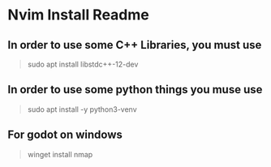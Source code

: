 # Nvim Install Readme

## In order to use some C++ Libraries, you must use
>
> sudo apt install libstdc++-12-dev

## In order to use some python things you muse use
>
> sudo apt install -y python3-venv

## For godot on windows
>
> winget install nmap
